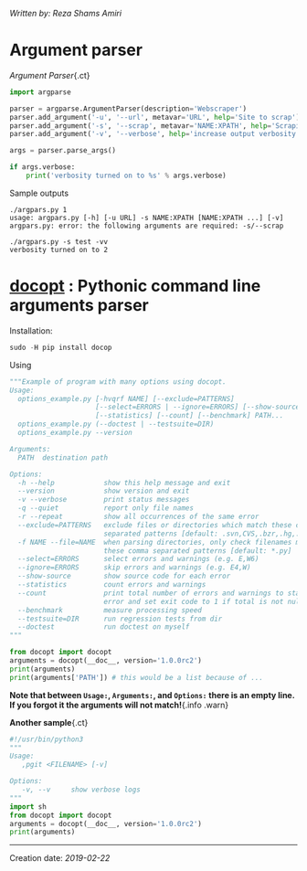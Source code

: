 _Written by: Reza Shams Amiri_
# Argument parser

_Argument Parser_{.ct}
``` python
import argparse

parser = argparse.ArgumentParser(description='Webscraper')
parser.add_argument('-u', '--url', metavar='URL', help='Site to scrap')
parser.add_argument('-s', '--scrap', metavar='NAME:XPATH', help='Scraping pattern', required=True, nargs='+')
parser.add_argument('-v', '--verbose', help='increase output verbosity', action='count', default=0)

args = parser.parse_args()

if args.verbose:
    print('verbosity turned on to %s' % args.verbose)
```
Sample outputs
```
./argpars.py 1
usage: argpars.py [-h] [-u URL] -s NAME:XPATH [NAME:XPATH ...] [-v]
argpars.py: error: the following arguments are required: -s/--scrap
```

``` 
./argpars.py -s test -vv
verbosity turned on to 2
```

# [docopt](https://github.com/docopt/docopt) : Pythonic command line arguments parser
Installation:
``` python
sudo -H pip install docop
```
Using
``` python
"""Example of program with many options using docopt.
Usage:
  options_example.py [-hvqrf NAME] [--exclude=PATTERNS]
                     [--select=ERRORS | --ignore=ERRORS] [--show-source]
                     [--statistics] [--count] [--benchmark] PATH...
  options_example.py (--doctest | --testsuite=DIR)
  options_example.py --version

Arguments:
  PATH  destination path

Options:
  -h --help            show this help message and exit
  --version            show version and exit
  -v --verbose         print status messages
  -q --quiet           report only file names
  -r --repeat          show all occurrences of the same error
  --exclude=PATTERNS   exclude files or directories which match these comma
                       separated patterns [default: .svn,CVS,.bzr,.hg,.git]
  -f NAME --file=NAME  when parsing directories, only check filenames matching
                       these comma separated patterns [default: *.py]
  --select=ERRORS      select errors and warnings (e.g. E,W6)
  --ignore=ERRORS      skip errors and warnings (e.g. E4,W)
  --show-source        show source code for each error
  --statistics         count errors and warnings
  --count              print total number of errors and warnings to standard
                       error and set exit code to 1 if total is not null
  --benchmark          measure processing speed
  --testsuite=DIR      run regression tests from dir
  --doctest            run doctest on myself
"""

from docopt import docopt
arguments = docopt(__doc__, version='1.0.0rc2')
print(arguments)
print(arguments['PATH']) # this would be a list because of ...

```
__Note that between `Usage:`, `Arguments:`, and `Options:` there is an empty line. If you forgot it the arguments will not match!__{.info .warn}

__Another sample__{.ct}
``` python
#!/usr/bin/python3
"""
Usage:
   ,pgit <FILENAME> [-v]

Options:
   -v, --v     show verbose logs
"""
import sh
from docopt import docopt
arguments = docopt(__doc__, version='1.0.0rc2')
print(arguments)
```

* * *
Creation date: _2019-02-22_
